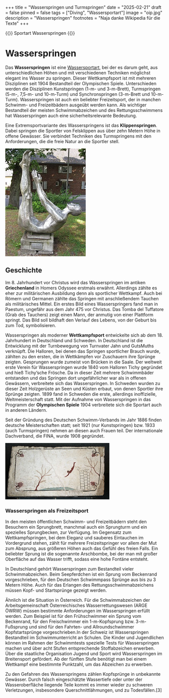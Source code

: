 +++
title = "Wasserspringen und Turmspringen"
date = "2025-02-21"
draft = false
pinned = false
tags = ["Diving", "Wassersportart"]
image = "oip.jpg"
description = "Wasserspringen"
footnotes = "Naja danke Wikipedia für die Texte"
+++


{{<lead>}}
Sportart Wasserspringen
{{</lead>}}

# Wasserspringen

Das **Wasserspringen** ist eine [Wassersportart](https://de.wikipedia.org/wiki/Wassersport), bei der es darum geht, aus unterschiedlichen Höhen und mit verschiedenen Techniken möglichst elegant ins Wasser zu springen. Dieser Wettkampfsport ist mit mehreren Disziplinen seit 1904 Bestandteil der Olympischen Spiele. Unterschieden werden die Disziplinen Kunstspringen (1-m- und 3-m-Brett), Turmspringen (5-m-, 7,5-m- und 10-m-Turm) und Synchronspringen (3-m-Brett und 10-m-Turm). Wasserspringen ist auch ein beliebter Freizeitsport, der in manchen Schwimm- und Freizeitbädern ausgeübt werden kann. Als wichtiger Bestandteil der meisten Schwimmabzeichen und des Rettungsschwimmens hat Wasserspringen auch eine sicherheitsrelevante Bedeutung.

Eine Extremsportvariante des Wasserspringens ist das **Klippenspringen**. Dabei springen die Sportler von Felsklippen aus über zehn Metern Höhe in offene Gewässer. Sie verbindet Techniken des Turmspringens mit den Anforderungen, die die freie Natur an die Sportler stell.

![](plastik_eines_turmspringers.jpg)

## Geschichte

Im 8. Jahrhundert vor Christus wird das Wasserspringen im antiken **Griechenland** in Homers Odyssee erstmals erwähnt. Allerdings zählte es eher zur militärischen Ausbildung denn als sportlicher Wettkampf. Auch bei Römern und Germanen zählte das Springen mit anschließendem Tauchen als militärisches Mittel. Ein erstes Bild eines Wasserspringers fand man in Paestum, ungefähr aus dem Jahr 475 vor Christus. Das Tomba del Tuffatore (Grab des Tauchers) zeigt einen Mann, der anmutig von einer Plattform springt. Das Bild soll bildhaft den Verlauf des Lebens, von der Geburt bis zum Tod, symbolisieren.

Wasserspringen als moderner **Wettkampfsport** entwickelte sich ab dem 18. Jahrhundert in Deutschland und Schweden. In Deutschland ist die Entwicklung mit der Turnbewegung von Turnvater Jahn und GutsMuths verknüpft. Die Halloren, bei denen das Springen sportlicher Brauch wurde, zählten zu den ersten, die in Wettkämpfen vor Zuschauern ihre Sprünge zeigten. Gesprungen wurde zumeist von Brücken in die Saale. Der weltweit erste Verein für Wasserspringen wurde 1840 vom Halloren Tichy gegründet und hieß Tichy’sche Frösche. Da in dieser Zeit mehrere Schwimmbäder entstanden und das Springen dort ungefährlicher war als in offenen Gewässern, verbreitete sich das Wasserspringen. In Schweden wurden zu dieser Zeit Holzgerüste an Seen und Küsten erbaut, von denen Sportler ihre Sprünge zeigten. 1899 fand in Schweden die erste, allerdings inoffizielle, Weltmeisterschaft statt. Mit der Aufnahme von Wasserspringen in das Programm der **Olympischen Spiele** 1904 verbreitete sich die Sportart auch in anderen Ländern.

Seit der Gründung des Deutschen Schwimm-Verbands im Jahr 1886 finden deutsche Meisterschaften statt; seit 1921 (nur Kunstspringen) bzw. 1933 (auch Turmspringen) nehmen an diesen auch Frauen teil. Der internationale Dachverband, die FINA, wurde 1908 gegründet.

![](the_tomb_of_the_diver_-_paestum_-_italy.jpg)

### Wasserspringen als Freizeitsport

In den meisten öffentlichen Schwimm- und Freizeitbädern steht den Besuchern ein Sprungbrett, manchmal auch ein Sprungturm und ein spezielles Sprungbecken, zur Verfügung. Im Gegensatz zum Wettkampfspringen, bei dem Eleganz und sauberes Eintauchen im Vordergrund stehen, zählt für mehrere Freizeitspringer vor allem der Mut zum Absprung, aus größeren Höhen auch das Gefühl des freien Falls. Ein beliebter Sprung ist die sogenannte Arschbombe, bei der man mit großer Oberfläche auf das Wasser trifft, sodass eine hohe Fontäne entsteht.

In Deutschland gehört Wasserspringen zum Bestandteil vieler Schwimmabzeichen. Beim Seepferdchen ist ein Sprung vom Beckenrand vorgeschrieben, für den Deutschen Schwimmpass Sprünge aus bis zu 3 Metern Höhe. Auch für das Erlangen des Rettungsschwimmabzeichens müssen Kopf- und Startsprünge gezeigt werden.

Ähnlich ist die Situation in Österreich. Für die Schwimmabzeichen der Arbeitsgemeinschaft Österreichisches Wasserrettungswesen (ARGE ÖWRW) müssen bestimmte Anforderungen im Wasserspringen erfüllt werden. Zum Beispiel ist für den Frühschwimmer ein Sprung vom Beckenrand, für den Freischwimmer ein 1-m-Kopfsprung bzw. 3-m-Fußsprung und sind für den Fahrten- und Allroundschwimmer Kopfstartsprünge vorgeschrieben.In der Schweiz ist Wasserspringen Bestandteil im Schwimmunterricht an Schulen. Die Kinder und Jugendlichen können im Rahmen der Schwimmtests spezielle Tests für Wasserspringen machen und über acht Stufen entsprechende Stoffabzeichen erwerben. Über die staatliche Organisation Jugend und Sport wird Wasserspringen im Breitensport gefördert. Ab der fünften Stufe benötigt man bei einem Wettkampf eine bestimmte Punktzahl, um das Abzeichen zu erwerben.

Zu den Gefahren des Wasserspringens zählen Kopfsprünge in unbekannte Gewässer. Durch falsch eingeschätzte Wassertiefe oder unter der Wasseroberfläche liegende Teile kommt es immer wieder zu schweren Verletzungen, insbesondere Querschnittlähmungen, und zu Todesfällen.\[3]

